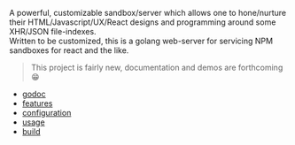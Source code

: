 [features]:      ./data/doc/features.md
[configuration]: ./data/doc/configuration.md
[build]:         ./data/doc/build.md
[usage]:         ./data/doc/usage.md
[godoc]:         https://godoc.org/github.com/tfwio/sekhm "godoc.org/…/sekhm"
<!-- []:  -->

A powerful, customizable sandbox/server which allows one to hone/nurture
their HTML/Javascript/UX/React designs and programming around some
XHR/JSON file-indexes.  
Written to be customized, this is a golang web-server for servicing NPM
sandboxes for react and the like.

> This project is fairly new, documentation and demos are forthcoming 😁

- [godoc]
- [features]
- [configuration]
- [usage]
- [build]